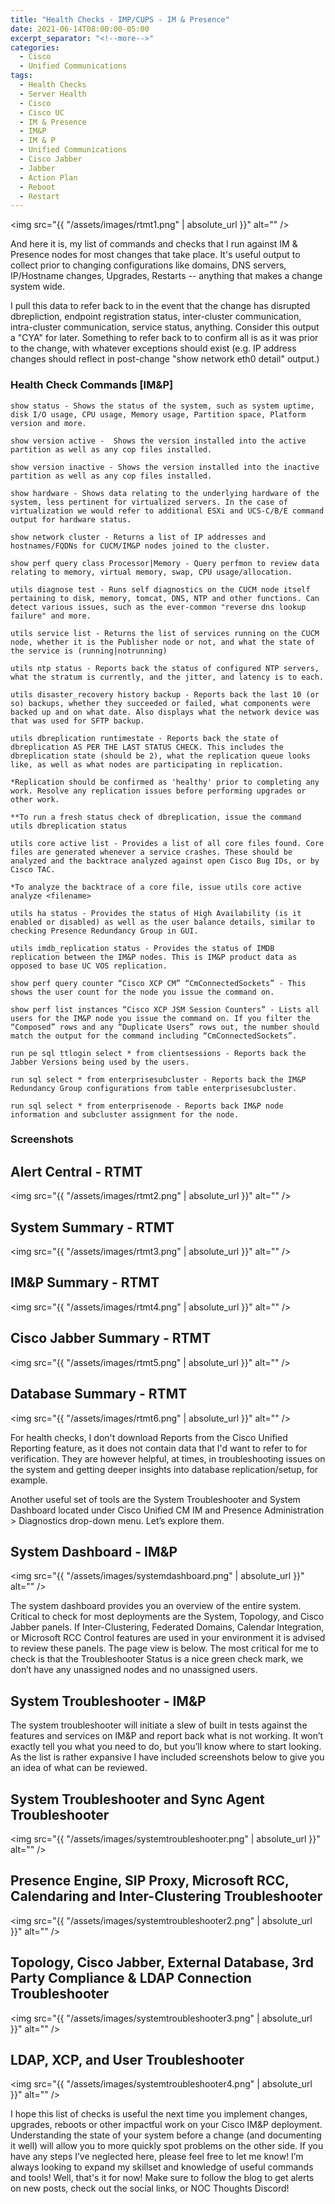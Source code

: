 ```yaml
---
title: "Health Checks - IMP/CUPS - IM & Presence"
date: 2021-06-14T08:00:00-05:00
excerpt_separator: "<!--more-->"
categories:
  - Cisco
  - Unified Communications
tags:
  - Health Checks
  - Server Health
  - Cisco
  - Cisco UC
  - IM & Presence
  - IM&P
  - IM & P
  - Unified Communications
  - Cisco Jabber
  - Jabber
  - Action Plan
  - Reboot
  - Restart
---
```


<span class="image fit"><img src="{{ "/assets/images/rtmt1.png" | absolute_url }}" alt="" /></span>

And here it is, my list of commands and checks that I run against IM & Presence nodes for most changes that take place. It's useful output to collect prior to changing configurations like domains, DNS servers, IP/Hostname changes, Upgrades, Restarts -- anything that makes a change system wide.

I pull this data to refer back to in the event that the change has disrupted dbrepliction, endpoint registration status, inter-cluster communication, intra-cluster communication, service status, anything. Consider this output a "CYA" for later. Something to refer back to to confirm all is as it was prior to the change, with whatever exceptions should exist (e.g. IP address changes should reflect in post-change "show network eth0 detail" output.)

<!--more-->

### Health Check Commands [IM&P]

```text
show status - Shows the status of the system, such as system uptime, disk I/O usage, CPU usage, Memory usage, Partition space, Platform version and more.

show version active -  Shows the version installed into the active partition as well as any cop files installed. 

show version inactive - Shows the version installed into the inactive partition as well as any cop files installed.

show hardware - Shows data relating to the underlying hardware of the system, less pertinent for virtualized servers. In the case of virtualization we would refer to additional ESXi and UCS-C/B/E command output for hardware status.

show network cluster - Returns a list of IP addresses and hostnames/FQDNs for CUCM/IM&P nodes joined to the cluster.

show perf query class Processor|Memory - Query perfmon to review data relating to memory, virtual memory, swap, CPU usage/allocation.

utils diagnose test - Runs self diagnostics on the CUCM node itself pertaining to disk, memory, tomcat, DNS, NTP and other functions. Can detect various issues, such as the ever-common "reverse dns lookup failure" and more.

utils service list - Returns the list of services running on the CUCM node, whether it is the Publisher node or not, and what the state of the service is (running|notrunning)

utils ntp status - Reports back the status of configured NTP servers, what the stratum is currently, and the jitter, and latency is to each.

utils disaster_recovery history backup - Reports back the last 10 (or so) backups, whether they succeeded or failed, what components were backed up and on what date. Also displays what the network device was that was used for SFTP backup.

utils dbreplication runtimestate - Reports back the state of dbreplication AS PER THE LAST STATUS CHECK. This includes the dbreplication state (should be 2), what the replication queue looks like, as well as what nodes are participating in replication.

*Replication should be confirmed as 'healthy' prior to completing any work. Resolve any replication issues before performing upgrades or other work.

**To run a fresh status check of dbreplication, issue the command utils dbreplication status

utils core active list - Provides a list of all core files found. Core files are generated whenever a service crashes. These should be analyzed and the backtrace analyzed against open Cisco Bug IDs, or by Cisco TAC.

*To analyze the backtrace of a core file, issue utils core active analyze <filename>

utils ha status - Provides the status of High Availability (is it enabled or disabled) as well as the user balance details, similar to checking Presence Redundancy Group in GUI.

utils imdb_replication status - Provides the status of IMDB replication between the IM&P nodes. This is IM&P product data as opposed to base UC VOS replication.

show perf query counter “Cisco XCP CM” “CmConnectedSockets” - This shows the user count for the node you issue the command on.

show perf list instances “Cisco XCP JSM Session Counters” - Lists all users for the IM&P node you issue the command on. If you filter the “Composed” rows and any “Duplicate Users” rows out, the number should match the output for the command including “CmConnectedSockets”.

run pe sql ttlogin select * from clientsessions - Reports back the Jabber Versions being used by the users.

run sql select * from enterprisesubcluster - Reports back the IM&P Redundancy Group configurations from table enterprisesubcluster.

run sql select * from enterprisenode - Reports back IM&P node information and subcluster assignment for the node.
```

### Screenshots

## Alert Central - RTMT

<span class="image fit"><img src="{{ "/assets/images/rtmt2.png" | absolute_url }}" alt="" /></span>

## System Summary - RTMT

<span class="image fit"><img src="{{ "/assets/images/rtmt3.png" | absolute_url }}" alt="" /></span>

## IM&P Summary - RTMT

<span class="image fit"><img src="{{ "/assets/images/rtmt4.png" | absolute_url }}" alt="" /></span>

## Cisco Jabber Summary - RTMT

<span class="image fit"><img src="{{ "/assets/images/rtmt5.png" | absolute_url }}" alt="" /></span>

## Database Summary - RTMT

<span class="image fit"><img src="{{ "/assets/images/rtmt6.png" | absolute_url }}" alt="" /></span>

For health checks, I don't download Reports from the Cisco Unified Reporting feature, as it does not contain data that I'd want to refer to for verification. They are however helpful, at times, in troubleshooting issues on the system and getting deeper insights into database replication/setup, for example.

Another useful set of tools are the System Troubleshooter and System Dashboard located under Cisco Unified CM IM and Presence Administration > Diagnostics drop-down menu. Let’s explore them.

## System Dashboard - IM&P

<span class="image fit"><img src="{{ "/assets/images/systemdashboard.png" | absolute_url }}" alt="" /></span>

The system dashboard provides you an overview of the entire system. Critical to check for most deployments are the System, Topology, and Cisco Jabber panels. If Inter-Clustering, Federated Domains, Calendar Integration, or Microsoft RCC Control features are used in your environment it is advised to review these panels. The page view is below. The most critical for me to check is that the Troubleshooter Status is a nice green check mark, we don’t have any unassigned nodes and no unassigned users.

## System Troubleshooter - IM&P

The system troubleshooter will initiate a slew of built in tests against the features and services on IM&P and report back what is not working. It won’t exactly tell you what you need to do, but you’ll know where to start looking. As the list is rather expansive I have included screenshots below to give you an idea of what can be reviewed.

## System Troubleshooter and Sync Agent Troubleshooter

<span class="image fit"><img src="{{ "/assets/images/systemtroubleshooter.png" | absolute_url }}" alt="" /></span>

## Presence Engine, SIP Proxy, Microsoft RCC, Calendaring and Inter-Clustering Troubleshooter

<span class="image fit"><img src="{{ "/assets/images/systemtroubleshooter2.png" | absolute_url }}" alt="" /></span>

## Topology, Cisco Jabber, External Database, 3rd Party Compliance & LDAP Connection Troubleshooter

<span class="image fit"><img src="{{ "/assets/images/systemtroubleshooter3.png" | absolute_url }}" alt="" /></span>

## LDAP, XCP, and User Troubleshooter

<span class="image fit"><img src="{{ "/assets/images/systemtroubleshooter4.png" | absolute_url }}" alt="" /></span>

I hope this list of checks is useful the next time you implement changes, upgrades, reboots or other impactful work on your Cisco IM&P deployment. Understanding the state of your system before a change (and documenting it well) will allow you to more quickly spot problems on the other side. If you have any steps I’ve neglected here, please feel free to let me know! I’m always looking to expand my skillset and knowledge of useful commands and tools! Well, that's it for now! Make sure to follow the blog to get alerts on new posts, check out the social links, or NOC Thoughts Discord!
